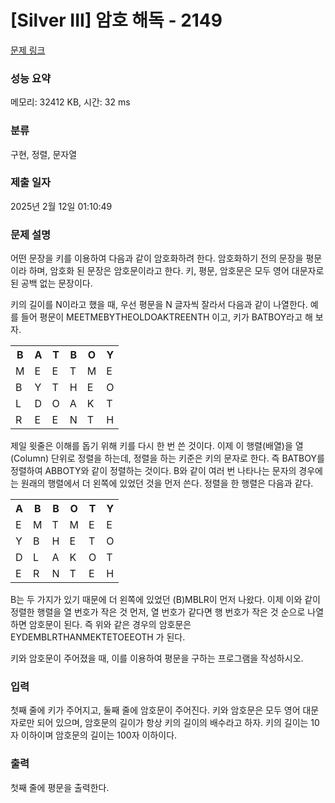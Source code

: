 # [Silver III] 암호 해독 - 2149 

[문제 링크](https://www.acmicpc.net/problem/2149) 

### 성능 요약

메모리: 32412 KB, 시간: 32 ms

### 분류

구현, 정렬, 문자열

### 제출 일자

2025년 2월 12일 01:10:49

### 문제 설명

<p>어떤 문장을 키를 이용하여 다음과 같이 암호화하려 한다. 암호화하기 전의 문장을 평문이라 하며, 암호화 된 문장은 암호문이라고 한다. 키, 평문, 암호문은 모두 영어 대문자로 된 공백 없는 문장이다.</p>

<p>키의 길이를 N이라고 했을 때, 우선 평문을 N 글자씩 잘라서 다음과 같이 나열한다. 예를 들어 평문이 MEETMEBYTHEOLDOAKTREENTH 이고, 키가 BATBOY라고 해 보자.</p>

<table class="table table-bordered table-center-30 th-center td-center">
	<tbody>
		<tr>
			<th>B</th>
			<th>A</th>
			<th>T</th>
			<th>B</th>
			<th>O</th>
			<th>Y</th>
		</tr>
		<tr>
			<td>M</td>
			<td>E</td>
			<td>E</td>
			<td>T</td>
			<td>M</td>
			<td>E</td>
		</tr>
		<tr>
			<td>B</td>
			<td>Y</td>
			<td>T</td>
			<td>H</td>
			<td>E</td>
			<td>O</td>
		</tr>
		<tr>
			<td>L</td>
			<td>D</td>
			<td>O</td>
			<td>A</td>
			<td>K</td>
			<td>T</td>
		</tr>
		<tr>
			<td>R</td>
			<td>E</td>
			<td>E</td>
			<td>N</td>
			<td>T</td>
			<td>H</td>
		</tr>
	</tbody>
</table>

<p>제일 윗줄은 이해를 돕기 위해 키를 다시 한 번 쓴 것이다. 이제 이 행렬(배열)을 열(Column) 단위로 정렬을 하는데, 정렬을 하는 키준은 키의 문자로 한다. 즉 BATBOY를 정렬하여 ABBOTY와 같이 정렬하는 것이다. B와 같이 여러 번 나타나는 문자의 경우에는 원래의 행렬에서 더 왼쪽에 있었던 것을 먼저 쓴다. 정렬을 한 행렬은 다음과 같다.</p>

<table class="table table-bordered table-center-30 th-center td-center">
	<tbody>
		<tr>
			<th>A</th>
			<th>B</th>
			<th>B</th>
			<th>O</th>
			<th>T</th>
			<th>Y</th>
		</tr>
		<tr>
			<td>E</td>
			<td>M</td>
			<td>T</td>
			<td>M</td>
			<td>E</td>
			<td>E</td>
		</tr>
		<tr>
			<td>Y</td>
			<td>B</td>
			<td>H</td>
			<td>E</td>
			<td>T</td>
			<td>O</td>
		</tr>
		<tr>
			<td>D</td>
			<td>L</td>
			<td>A</td>
			<td>K</td>
			<td>O</td>
			<td>T</td>
		</tr>
		<tr>
			<td>E</td>
			<td>R</td>
			<td>N</td>
			<td>T</td>
			<td>E</td>
			<td>H</td>
		</tr>
	</tbody>
</table>

<p>B는 두 가지가 있기 때문에 더 왼쪽에 있었던 (B)MBLR이 먼저 나왔다. 이제 이와 같이 정렬한 행렬을 열 번호가 작은 것 먼저, 열 번호가 같다면 행 번호가 작은 것 순으로 나열하면 암호문이 된다. 즉 위와 같은 경우의 암호문은 EYDEMBLRTHANMEKTETOEEOTH 가 된다.</p>

<p>키와 암호문이 주어졌을 때, 이를 이용하여 평문을 구하는 프로그램을 작성하시오.</p>

### 입력 

 <p>첫째 줄에 키가 주어지고, 둘째 줄에 암호문이 주어진다. 키와 암호문은 모두 영어 대문자로만 되어 있으며, 암호문의 길이가 항상 키의 길이의 배수라고 하자. 키의 길이는 10자 이하이며 암호문의 길이는 100자 이하이다.</p>

### 출력 

 <p>첫째 줄에 평문을 출력한다.</p>

